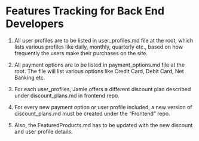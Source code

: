 # Features Tracking for Back End Developers
1. All user profiles are to be listed in user_profiles.md file at the root, which lists various profiles like daily, monthly, quarterly etc., based on how frequently the users make their purchases on the site.

2. All payment options are to be listed in payment_options.md file at the root. The file will list various options like Credit Card, Debit Card, Net Banking etc. 

3. For each user_profiles, Jamie offers a different discount plan described under discount_plans.md in frontend repo.

4. For every new payment option or user profile included, a new version of discount_plans.md must be created under the “Frontend” repo. 

5. Also, the FeaturedProducts.md has to be updated with the new discount and user profile details.
